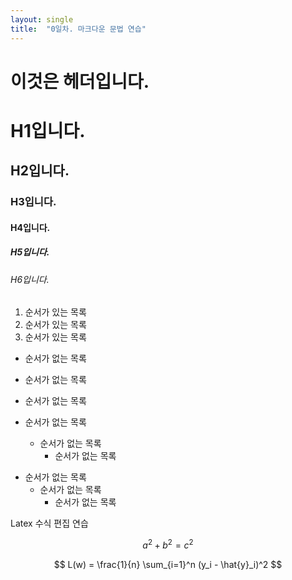```yaml
---
layout: single
title:  "0일차. 마크다운 문법 연습"
---
```


이것은 헤더입니다.
===

# H1입니다.
## H2입니다.
### H3입니다.
#### H4입니다.
##### H5입니다.
###### H6입니다.

1. 순서가 있는 목록
2. 순서가 있는 목록
3. 순서가 있는 목록

* 순서가 없는 목록
* 순서가 없는 목록
* 순서가 없는 목록

* 순서가 없는 목록
	* 순서가 없는 목록
		* 순서가 없는 목록

+ 순서가 없는 목록
	- 순서가 없는 목록
		* 순서가 없는 목록

Latex 수식 편집 연습

$$a^2 + b^2 = c^2$$

$$
L(w) = \frac{1}{n} \sum_{i=1}^n (y_i - \hat{y}_i)^2
$$
